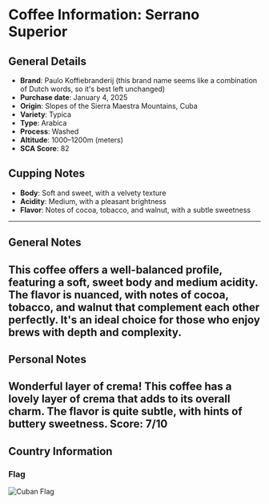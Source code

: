 # Coffee Information: Serrano Superior
## General Details
* **Brand**: Paulo Koffiebranderij (this brand name seems like a combination of Dutch words, so it's best left unchanged) 
* **Purchase date**: January 4, 2025
* **Origin**: Slopes of the Sierra Maestra Mountains, Cuba
* **Variety**: Typica
* **Type**: Arabica
* **Process**: Washed
* **Altitude**: 1000–1200m (meters) 
* **SCA Score**: 82
## Cupping Notes
* **Body**: Soft and sweet, with a velvety texture
* **Acidity**: Medium, with a pleasant brightness
* **Flavor**: Notes of cocoa, tobacco, and walnut, with a subtle sweetness
---
## General Notes
This coffee offers a well-balanced profile, featuring a soft, sweet body and medium acidity. The flavor is nuanced, with notes of cocoa, tobacco, and walnut that complement each other perfectly. It's an ideal choice for those who enjoy brews with depth and complexity.
---
## Personal Notes
Wonderful layer of crema! This coffee has a lovely layer of crema that adds to its overall charm. The flavor is quite subtle, with hints of buttery sweetness. Score: 7/10
---
## Country Information
### Flag
![Cuban Flag](https://upload.wikimedia.org/wikipedia/commons/b/bd/Flag_of_Cuba.svg)